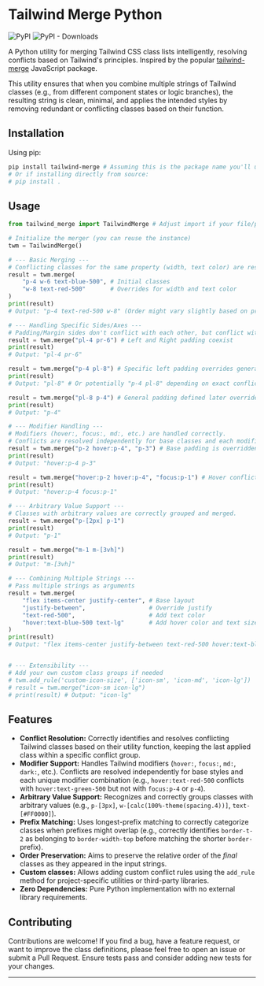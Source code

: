 # Tailwind Merge Python

![PyPI](https://img.shields.io/pypi/v/tailwind-merge?color=blue&style=flat-square)
![PyPI - Downloads](https://img.shields.io/pypi/dm/tailwind-merge?color=blue&style=flat-square)

A Python utility for merging Tailwind CSS class lists intelligently, resolving conflicts based on Tailwind's principles. Inspired by the popular [tailwind-merge](https://github.com/dcastil/tailwind-merge) JavaScript package.

This utility ensures that when you combine multiple strings of Tailwind classes (e.g., from different component states or logic branches), the resulting string is clean, minimal, and applies the intended styles by removing redundant or conflicting classes based on their function.

## Installation

Using pip:
```bash
pip install tailwind-merge # Assuming this is the package name you'll use
# Or if installing directly from source:
# pip install .
```

## Usage

```python
from tailwind_merge import TailwindMerge # Adjust import if your file/package name differs

# Initialize the merger (you can reuse the instance)
twm = TailwindMerge()

# --- Basic Merging ---
# Conflicting classes for the same property (width, text color) are resolved, keeping the last one.
result = twm.merge(
    "p-4 w-6 text-blue-500", # Initial classes
    "w-8 text-red-500"       # Overrides for width and text color
)
print(result)
# Output: "p-4 text-red-500 w-8" (Order might vary slightly based on processing, but content is correct)

# --- Handling Specific Sides/Axes ---
# Padding/Margin sides don't conflict with each other, but conflict with axis/all setters.
result = twm.merge("pl-4 pr-6") # Left and Right padding coexist
print(result)
# Output: "pl-4 pr-6"

result = twm.merge("p-4 pl-8") # Specific left padding overrides general padding affecting left
print(result)
# Output: "pl-8" # Or potentially "p-4 pl-8" depending on exact conflict rules for p-* vs pl-*

result = twm.merge("pl-8 p-4") # General padding defined later overrides specific padding
print(result)
# Output: "p-4"

# --- Modifier Handling ---
# Modifiers (hover:, focus:, md:, etc.) are handled correctly.
# Conflicts are resolved independently for base classes and each modifier combination.
result = twm.merge("p-2 hover:p-4", "p-3") # Base padding is overridden
print(result)
# Output: "hover:p-4 p-3"

result = twm.merge("hover:p-2 hover:p-4", "focus:p-1") # Hover conflict resolved, focus added
print(result)
# Output: "hover:p-4 focus:p-1"

# --- Arbitrary Value Support ---
# Classes with arbitrary values are correctly grouped and merged.
result = twm.merge("p-[2px] p-1")
print(result)
# Output: "p-1"

result = twm.merge("m-1 m-[3vh]")
print(result)
# Output: "m-[3vh]"

# --- Combining Multiple Strings ---
# Pass multiple strings as arguments
result = twm.merge(
    "flex items-center justify-center", # Base layout
    "justify-between",                  # Override justify
    "text-red-500",                     # Add text color
    "hover:text-blue-500 text-lg"       # Add hover color and text size
)
print(result)
# Output: "flex items-center justify-between text-red-500 hover:text-blue-500 text-lg"


# --- Extensibility ---
# Add your own custom class groups if needed
# twm.add_rule('custom-icon-size', ['icon-sm', 'icon-md', 'icon-lg'])
# result = twm.merge("icon-sm icon-lg")
# print(result) # Output: "icon-lg"
```

## Features

-   **Conflict Resolution:** Correctly identifies and resolves conflicting Tailwind classes based on their utility function, keeping the last applied class within a specific conflict group.
-   **Modifier Support:** Handles Tailwind modifiers (`hover:`, `focus:`, `md:`, `dark:`, etc.). Conflicts are resolved independently for base styles and each unique modifier combination (e.g., `hover:text-red-500` conflicts with `hover:text-green-500` but not with `focus:p-4` or `p-4`).
-   **Arbitrary Value Support:** Recognizes and correctly groups classes with arbitrary values (e.g., `p-[3px]`, `w-[calc(100%-theme(spacing.4))]`, `text-[#FF0000]`).
-   **Prefix Matching:** Uses longest-prefix matching to correctly categorize classes when prefixes might overlap (e.g., correctly identifies `border-t-2` as belonging to `border-width-top` before matching the shorter `border-` prefix).
-   **Order Preservation:** Aims to preserve the relative order of the *final* classes as they appeared in the input strings.
-   **Custom classes:** Allows adding custom conflict rules using the `add_rule` method for project-specific utilities or third-party libraries.
-   **Zero Dependencies:** Pure Python implementation with no external library requirements.

## Contributing

Contributions are welcome! If you find a bug, have a feature request, or want to improve the class definitions, please feel free to open an issue or submit a Pull Request. Ensure tests pass and consider adding new tests for your changes.

---